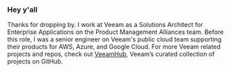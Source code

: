 ### Hey y'all
Thanks for dropping by. I work at Veeam as a Solutions Architect for Enterprise Applications on the Product Management Alliances team. Before this role, I was a senior engineer on Veeam's public cloud team supporting their products for AWS, Azure, and Google Cloud. For more Veeam related projects and repos, check out [VeeamHub](https://github.com/veeamhub), Veeam’s curated collection of projects on GitHub.
